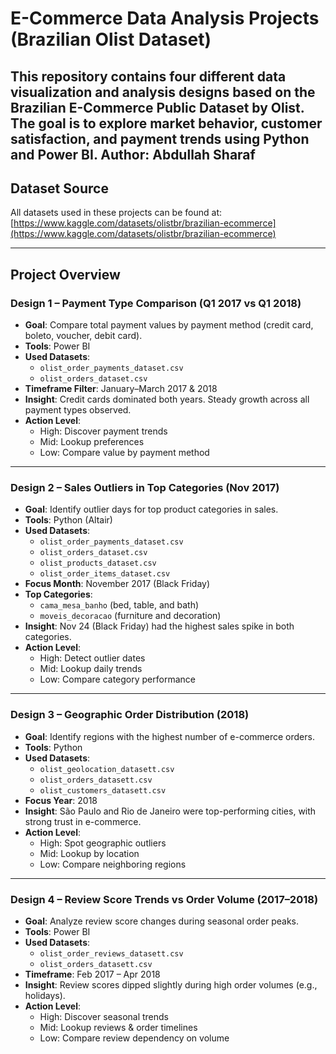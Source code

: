 # E-Commerce Data Analysis Projects (Brazilian Olist Dataset)

This repository contains four different data visualization and analysis designs based on the **Brazilian E-Commerce Public Dataset by Olist**. The goal is to explore market behavior, customer satisfaction, and payment trends using Python and Power BI.
Author: Abdullah Sharaf
---

## Dataset Source

All datasets used in these projects can be found at:  
[https://www.kaggle.com/datasets/olistbr/brazilian-ecommerce](https://www.kaggle.com/datasets/olistbr/brazilian-ecommerce)

---

## Project Overview

### Design 1 – **Payment Type Comparison (Q1 2017 vs Q1 2018)**

- **Goal**: Compare total payment values by payment method (credit card, boleto, voucher, debit card).
- **Tools**: Power BI  
- **Used Datasets**:
  - `olist_order_payments_dataset.csv`
  - `olist_orders_dataset.csv`
- **Timeframe Filter**: January–March 2017 & 2018
- **Insight**: Credit cards dominated both years. Steady growth across all payment types observed.
- **Action Level**:
  - High: Discover payment trends
  - Mid: Lookup preferences
  - Low: Compare value by payment method

---

### Design 2 – **Sales Outliers in Top Categories (Nov 2017)**

- **Goal**: Identify outlier days for top product categories in sales.
- **Tools**: Python (Altair)  
- **Used Datasets**:
  - `olist_order_payments_dataset.csv`
  - `olist_orders_dataset.csv`
  - `olist_products_dataset.csv`
  - `olist_order_items_dataset.csv`
- **Focus Month**: November 2017 (Black Friday)
- **Top Categories**:
  - `cama_mesa_banho` (bed, table, and bath)
  - `moveis_decoracao` (furniture and decoration)
- **Insight**: Nov 24 (Black Friday) had the highest sales spike in both categories.
- **Action Level**:
  - High: Detect outlier dates
  - Mid: Lookup daily trends
  - Low: Compare category performance

---

### Design 3 – **Geographic Order Distribution (2018)**

- **Goal**: Identify regions with the highest number of e-commerce orders.
- **Tools**: Python  
- **Used Datasets**:
  - `olist_geolocation_datasett.csv`
  - `olist_orders_datasett.csv`
  - `olist_customers_datasett.csv`
- **Focus Year**: 2018
- **Insight**: São Paulo and Rio de Janeiro were top-performing cities, with strong trust in e-commerce.
- **Action Level**:
  - High: Spot geographic outliers
  - Mid: Lookup by location
  - Low: Compare neighboring regions

---

### Design 4 – **Review Score Trends vs Order Volume (2017–2018)**

- **Goal**: Analyze review score changes during seasonal order peaks.
- **Tools**: Power BI  
- **Used Datasets**:
  - `olist_order_reviews_datasett.csv`
  - `olist_orders_datasett.csv`
- **Timeframe**: Feb 2017 – Apr 2018
- **Insight**: Review scores dipped slightly during high order volumes (e.g., holidays).
- **Action Level**:
  - High: Discover seasonal trends
  - Mid: Lookup reviews & order timelines
  - Low: Compare review dependency on volume


